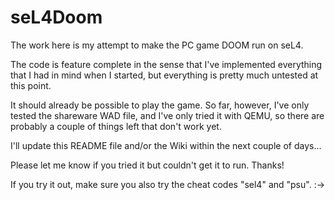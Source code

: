 # seL4Doom

The work here is my attempt to make the PC game DOOM run on seL4.

The code is feature complete in the sense that I've implemented everything
that I had in mind when I started, but everything is pretty much untested 
at this point.

It should already be possible to play the game. So far, however, I've only 
tested the shareware WAD file, and I've only tried it with QEMU, so there
are probably a couple of things left that don't work yet.

I'll update this README file and/or the Wiki within the next couple of days...

Please let me know if you tried it but couldn't get it to run. Thanks!

If you try it out, make sure you also try the cheat codes "sel4" and "psu". :->
